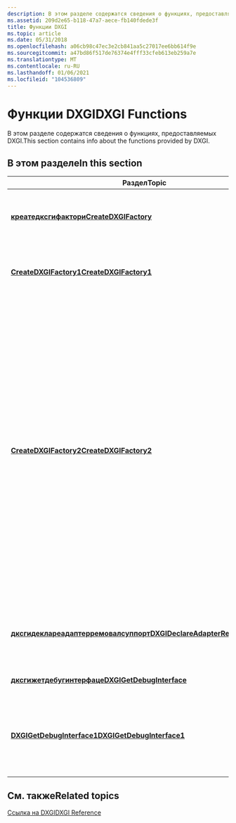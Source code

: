 ```yaml
---
description: В этом разделе содержатся сведения о функциях, предоставляемых DXGI.
ms.assetid: 209d2e65-b118-47a7-aece-fb140fdede3f
title: Функции DXGI
ms.topic: article
ms.date: 05/31/2018
ms.openlocfilehash: a06cb98c47ec3e2cb841aa5c27017ee6bb614f9e
ms.sourcegitcommit: a47bd86f517de76374e4fff33cfeb613eb259a7e
ms.translationtype: MT
ms.contentlocale: ru-RU
ms.lasthandoff: 01/06/2021
ms.locfileid: "104536809"
---
```

# <a name="dxgi-functions"></a><span data-ttu-id="88f46-103">Функции DXGI</span><span class="sxs-lookup"><span data-stu-id="88f46-103">DXGI Functions</span></span>

<span data-ttu-id="88f46-104">В этом разделе содержатся сведения о функциях, предоставляемых DXGI.</span><span class="sxs-lookup"><span data-stu-id="88f46-104">This section contains info about the functions provided by DXGI.</span></span>

## <a name="in-this-section"></a><span data-ttu-id="88f46-105">В этом разделе</span><span class="sxs-lookup"><span data-stu-id="88f46-105">In this section</span></span>



| <span data-ttu-id="88f46-106">Раздел</span><span class="sxs-lookup"><span data-stu-id="88f46-106">Topic</span></span>                                                                                   | <span data-ttu-id="88f46-107">Описание</span><span class="sxs-lookup"><span data-stu-id="88f46-107">Description</span></span>                                                                                                                                                                                                                                                                                                                                                                                                                                                                                  |
|-----------------------------------------------------------------------------------------|----------------------------------------------------------------------------------------------------------------------------------------------------------------------------------------------------------------------------------------------------------------------------------------------------------------------------------------------------------------------------------------------------------------------------------------------------------------------------------------------|
| [<span data-ttu-id="88f46-108">**креатедксгифактори**</span><span class="sxs-lookup"><span data-stu-id="88f46-108">**CreateDXGIFactory**</span></span>](/windows/desktop/api/DXGI/nf-dxgi-createdxgifactory)<br/>                               | <span data-ttu-id="88f46-109">Создает фабрику DXGI 1,0, которую можно использовать для создания других объектов DXGI.</span><span class="sxs-lookup"><span data-stu-id="88f46-109">Creates a DXGI 1.0 factory that you can use to generate other DXGI objects.</span></span><br/>                                                                                                                                                                                                                                                                                                                                                                                                       |
| [<span data-ttu-id="88f46-110">**CreateDXGIFactory1**</span><span class="sxs-lookup"><span data-stu-id="88f46-110">**CreateDXGIFactory1**</span></span>](/windows/desktop/api/DXGI/nf-dxgi-createdxgifactory1)<br/>                             | <span data-ttu-id="88f46-111">Создает фабрику DXGI 1,1, которую можно использовать для создания других объектов DXGI.</span><span class="sxs-lookup"><span data-stu-id="88f46-111">Creates a DXGI 1.1 factory that you can use to generate other DXGI objects.</span></span><br/>                                                                                                                                                                                                                                                                                                                                                                                                       |
| [<span data-ttu-id="88f46-112">**CreateDXGIFactory2**</span><span class="sxs-lookup"><span data-stu-id="88f46-112">**CreateDXGIFactory2**</span></span>](/windows/desktop/api/dxgi1_3/nf-dxgi1_3-createdxgifactory2)<br/>                             | <span data-ttu-id="88f46-113">Создает фабрику DXGI 1,3, которую можно использовать для создания других объектов DXGI.</span><span class="sxs-lookup"><span data-stu-id="88f46-113">Creates a DXGI 1.3 factory that you can use to generate other DXGI objects.</span></span><br/> <span data-ttu-id="88f46-114">В Windows 8 любая фабрика DXGI, созданная при наличии DXGIDebug.dll в системе, будет загружать и использовать ее.</span><span class="sxs-lookup"><span data-stu-id="88f46-114">In Windows 8, any DXGI factory created while DXGIDebug.dll was present on the system would load and use it.</span></span> <span data-ttu-id="88f46-115">Начиная с Windows 8.1, приложения явно запрашивают, что DXGIDebug.dll быть загружены.</span><span class="sxs-lookup"><span data-stu-id="88f46-115">Starting in Windows 8.1, apps explicitly request that DXGIDebug.dll be loaded instead.</span></span> <span data-ttu-id="88f46-116">Используйте [**CreateDXGIFactory2**](/windows/desktop/api/dxgi1_3/nf-dxgi1_3-createdxgifactory2) и укажите \_ \_ флаг создания отладочной фабрики DXGI \_ , чтобы запросить DXGIDebug.dll. Библиотека DLL будет загружена, если она есть в системе.</span><span class="sxs-lookup"><span data-stu-id="88f46-116">Use [**CreateDXGIFactory2**](/windows/desktop/api/dxgi1_3/nf-dxgi1_3-createdxgifactory2) and specify the DXGI\_CREATE\_FACTORY\_DEBUG flag to request DXGIDebug.dll; the DLL will be loaded if it is present on the system.</span></span><br/> |
| [<span data-ttu-id="88f46-117">**дксгидеклареадаптерремовалсуппорт**</span><span class="sxs-lookup"><span data-stu-id="88f46-117">**DXGIDeclareAdapterRemovalSupport**</span></span>](/windows/desktop/api/dxgi1_6/nf-dxgi1_6-dxgideclareadapterremovalsupport)<br/> | <span data-ttu-id="88f46-118">Позволяет процессу указать, что он устойчив к любому удаляемому графическому устройству.</span><span class="sxs-lookup"><span data-stu-id="88f46-118">Allows a process to indicate that it's resilient to any of its graphics devices being removed.</span></span><br/>                                                                                                                                                                                                                                                                                                                                                                                    |
| [<span data-ttu-id="88f46-119">**дксгижетдебугинтерфаце**</span><span class="sxs-lookup"><span data-stu-id="88f46-119">**DXGIGetDebugInterface**</span></span>](/windows/desktop/api/DXGIDebug/nf-dxgidebug-dxgigetdebuginterface)<br/>                       | <span data-ttu-id="88f46-120">Извлекает интерфейс отладки.</span><span class="sxs-lookup"><span data-stu-id="88f46-120">Retrieves a debugging interface.</span></span><br/>                                                                                                                                                                                                                                                                                                                                                                                                                                                  |
| [<span data-ttu-id="88f46-121">**DXGIGetDebugInterface1**</span><span class="sxs-lookup"><span data-stu-id="88f46-121">**DXGIGetDebugInterface1**</span></span>](/windows/desktop/api/dxgi1_3/nf-dxgi1_3-dxgigetdebuginterface1)<br/>                     | <span data-ttu-id="88f46-122">Извлекает интерфейс, используемый приложениями Магазина Windows для отладки графической инфраструктуры Microsoft DirectX (DXGI).</span><span class="sxs-lookup"><span data-stu-id="88f46-122">Retrieves an interface that Windows Store apps use for debugging the Microsoft DirectX Graphics Infrastructure (DXGI).</span></span><br/>                                                                                                                                                                                                                                                                                                                                                            |



 

## <a name="related-topics"></a><span data-ttu-id="88f46-123">См. также</span><span class="sxs-lookup"><span data-stu-id="88f46-123">Related topics</span></span>

<dl> <dt>

[<span data-ttu-id="88f46-124">Ссылка на DXGI</span><span class="sxs-lookup"><span data-stu-id="88f46-124">DXGI Reference</span></span>](d3d10-graphics-reference-dxgi.md)
</dt> </dl>

 

 




